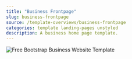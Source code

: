 ```yaml
---
title: "Business Frontpage"
slug: business-frontpage
source: /template-overviews/business-frontpage
categories: template landing-pages unstyled
description: A business home page template.
---
```


<img src="http://sbootstrap.startbootstrapc.netdna-cdn.com/assets/img/templates/business-frontpage.jpg" class="img-responsive" alt="Free Bootstrap Business Website Template">